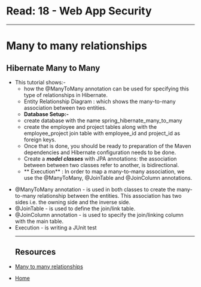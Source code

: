 # Read: 18 -  Web App Security
***
# Many to many relationships
## Hibernate Many to Many

- This tutorial shows:- 
  - how the @ManyToMany annotation can be used for specifying this type of relationships in Hibernate.
  - Entity Relationship Diagram : which shows the many-to-many association between two entities. 
  - **Database Setup:-**
  - create database with the name spring_hibernate_many_to_many
  - create the employee and project tables along with the employee_project join table with employee_id and project_id as foreign keys.
  - Once that is done, you should be ready to preparation of the Maven dependencies and Hibernate configuration needs to be done.
  - Create a ***model classes*** with JPA annotations: the association between  between two classes refer to another, is bidirectional.
  - ** Execution** :  In order to map a many-to-many association, we  use the @ManyToMany, @JoinTable and @JoinColumn annotations.
* @ManyToMany annotation - is used in both classes to create the many-to-many relationship between the entities. This association has two sides i.e. the owning side and the inverse side.
* @JoinTable - is used to define the join/link table.
* @JoinColumn annotation - is used to specify the join/linking column with the main table.
* Execution - is writing a JUnit test
  ***
  ## Resources 
  
 - [Many to many relationships](https://www.baeldung.com/hibernate-many-to-many)
 
 - [ Home ](../README.md)
